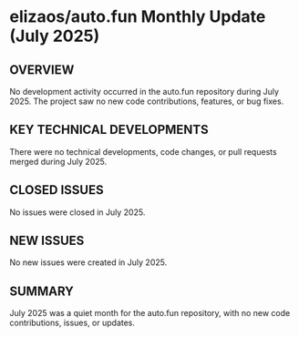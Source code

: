 # elizaos/auto.fun Monthly Update (July 2025)

## OVERVIEW
No development activity occurred in the auto.fun repository during July 2025. The project saw no new code contributions, features, or bug fixes.

## KEY TECHNICAL DEVELOPMENTS
There were no technical developments, code changes, or pull requests merged during July 2025.

## CLOSED ISSUES
No issues were closed in July 2025.

## NEW ISSUES
No new issues were created in July 2025.

## SUMMARY
July 2025 was a quiet month for the auto.fun repository, with no new code contributions, issues, or updates.